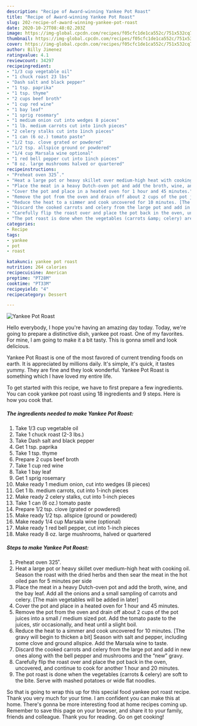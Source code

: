 ```yaml
---
description: "Recipe of Award-winning Yankee Pot Roast"
title: "Recipe of Award-winning Yankee Pot Roast"
slug: 202-recipe-of-award-winning-yankee-pot-roast
date: 2020-10-27T08:48:02.203Z
image: https://img-global.cpcdn.com/recipes/f05cfc1de1ca552c/751x532cq70/yankee-pot-roast-recipe-main-photo.jpg
thumbnail: https://img-global.cpcdn.com/recipes/f05cfc1de1ca552c/751x532cq70/yankee-pot-roast-recipe-main-photo.jpg
cover: https://img-global.cpcdn.com/recipes/f05cfc1de1ca552c/751x532cq70/yankee-pot-roast-recipe-main-photo.jpg
author: Billy Jimenez
ratingvalue: 4.1
reviewcount: 34297
recipeingredient:
- "1/3 cup vegetable oil"
- "1 chuck roast 23 lbs"
- "Dash salt and black pepper"
- "1 tsp. paprika"
- "1 tsp. thyme"
- "2 cups beef broth"
- "1 cup red wine"
- "1 bay leaf"
- "1 sprig rosemary"
- "1 medium onion cut into wedges 8 pieces"
- "1 lb. medium carrots cut into 1inch pieces"
- "2 celery stalks cut into 1inch pieces"
- "1 can (6 oz.) tomato paste"
- "1/2 tsp. clove grated or powdered"
- "1/2 tsp. allspice ground or powdered"
- "1/4 cup Marsala wine optional"
- "1 red bell pepper cut into 1inch pieces"
- "8 oz. large mushrooms halved or quartered"
recipeinstructions:
- "Preheat oven 325˚."
- "Heat a large pot or heavy skillet over medium-high heat with cooking oil. Season the roast with the dried herbs and then sear the meat in the hot oiled pan for 5 minutes per side"
- "Place the meat in a heavy Dutch-oven pot and add the broth, wine, and the bay leaf. Add all the onions and a small sampling of carrots and celery. [The main vegetables will be added in later]"
- "Cover the pot and place in a heated oven for 1 hour and 45 minutes."
- "Remove the pot from the oven and drain off about 2 cups of the pot juices into a small / medium sized pot. Add the tomato paste to the juices, stir occasionally, and heat until a slight boil."
- "Reduce the heat to a simmer and cook uncovered for 10 minutes. [The gravy will begin to thicken a bit] Season with salt and pepper, including some clove and ground allspice. Add the Marsala wine to taste."
- "Discard the cooked carrots and celery from the large pot and add in new ones along with the bell pepper and mushrooms and the “new” gravy."
- "Carefully flip the roast over and place the pot back in the oven, uncovered, and continue to cook for another 1 hour and 20 minutes."
- "The pot roast is done when the vegetables (carrots &amp; celery) are soft to the bite. Serve with mashed potatoes or wide flat noodles."
categories:
- Recipe
tags:
- yankee
- pot
- roast

katakunci: yankee pot roast 
nutrition: 264 calories
recipecuisine: American
preptime: "PT28M"
cooktime: "PT33M"
recipeyield: "4"
recipecategory: Dessert

---
```



![Yankee Pot Roast](https://img-global.cpcdn.com/recipes/f05cfc1de1ca552c/751x532cq70/yankee-pot-roast-recipe-main-photo.jpg)

Hello everybody, I hope you're having an amazing day today. Today, we're going to prepare a distinctive dish, yankee pot roast. One of my favorites. For mine, I am going to make it a bit tasty. This is gonna smell and look delicious.



Yankee Pot Roast is one of the most favored of current trending foods on earth. It is appreciated by millions daily. It's simple, it's quick, it tastes yummy. They are fine and they look wonderful. Yankee Pot Roast is something which I have loved my entire life.


To get started with this recipe, we have to first prepare a few ingredients. You can cook yankee pot roast using 18 ingredients and 9 steps. Here is how you cook that.

<!--inarticleads1-->

##### The ingredients needed to make Yankee Pot Roast:

1. Take 1/3 cup vegetable oil
1. Take 1 chuck roast (2-3 lbs.)
1. Take Dash salt and black pepper
1. Get 1 tsp. paprika
1. Take 1 tsp. thyme
1. Prepare 2 cups beef broth
1. Take 1 cup red wine
1. Take 1 bay leaf
1. Get 1 sprig rosemary
1. Make ready 1 medium onion, cut into wedges (8 pieces)
1. Get 1 lb. medium carrots, cut into 1-inch pieces
1. Make ready 2 celery stalks, cut into 1-inch pieces
1. Take 1 can (6 oz.) tomato paste
1. Prepare 1/2 tsp. clove (grated or powdered)
1. Make ready 1/2 tsp. allspice (ground or powdered)
1. Make ready 1/4 cup Marsala wine (optional)
1. Make ready 1 red bell pepper, cut into 1-inch pieces
1. Make ready 8 oz. large mushrooms, halved or quartered




<!--inarticleads2-->

##### Steps to make Yankee Pot Roast:

1. Preheat oven 325˚.
1. Heat a large pot or heavy skillet over medium-high heat with cooking oil. Season the roast with the dried herbs and then sear the meat in the hot oiled pan for 5 minutes per side
1. Place the meat in a heavy Dutch-oven pot and add the broth, wine, and the bay leaf. Add all the onions and a small sampling of carrots and celery. [The main vegetables will be added in later]
1. Cover the pot and place in a heated oven for 1 hour and 45 minutes.
1. Remove the pot from the oven and drain off about 2 cups of the pot juices into a small / medium sized pot. Add the tomato paste to the juices, stir occasionally, and heat until a slight boil.
1. Reduce the heat to a simmer and cook uncovered for 10 minutes. [The gravy will begin to thicken a bit] Season with salt and pepper, including some clove and ground allspice. Add the Marsala wine to taste.
1. Discard the cooked carrots and celery from the large pot and add in new ones along with the bell pepper and mushrooms and the “new” gravy.
1. Carefully flip the roast over and place the pot back in the oven, uncovered, and continue to cook for another 1 hour and 20 minutes.
1. The pot roast is done when the vegetables (carrots &amp; celery) are soft to the bite. Serve with mashed potatoes or wide flat noodles.




So that is going to wrap this up for this special food yankee pot roast recipe. Thank you very much for your time. I am confident you can make this at home. There's gonna be more interesting food at home recipes coming up. Remember to save this page on your browser, and share it to your family, friends and colleague. Thank you for reading. Go on get cooking!
